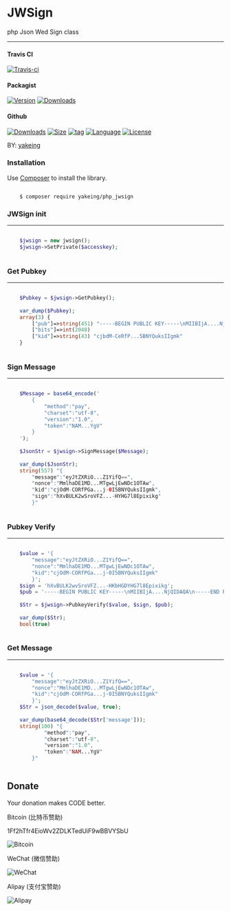 # JWSign
php Json Wed Sign class

-----

#### Travis CI

[![Travis-ci](https://api.travis-ci.org/yakeing/php_jwsign.svg)](https://travis-ci.org/yakeing/php_jwsign)

#### Packagist

[![Version](http://img.shields.io/packagist/v/yakeing/php_jwsign.svg)](https://packagist.org/packages/yakeing/php_jwsign)
[![Downloads](http://img.shields.io/packagist/dt/yakeing/php_jwsign.svg)](https://packagist.org/packages/yakeing/php_jwsign)

#### Github

[![Downloads](https://img.shields.io/github/downloads/yakeing/php_jwsign/total.svg)](https://github.com/yakeing/php_jwsign)
[![Size](https://img.shields.io/github/size/yakeing/php_jwsign/src/php_jwsign/jwsign.php.svg)](https://github.com/yakeing/php_jwsign)
[![tag](https://img.shields.io/github/tag/yakeing/php_jwsign.svg)](https://github.com/yakeing/php_jwsign)
[![Language](https://oauth.applinzi.com/SvgLabel/4D4D4D/Language/F66000/PHP/image.svg)](https://github.com/yakeing/php_jwsign)
[![License](https://oauth.applinzi.com/SvgLabel/4D4D4D/License/007EC6/MPL-2.0/image.svg)](https://github.com/yakeing/php_jwsign)

BY: [yakeing](http://weibo.com/yakeing)

### Installation

Use [Composer](https://getcomposer.org) to install the library.

```

    $ composer require yakeing/php_jwsign

```

### JWSign init

---

```php

    $jwsign = new jwsign();
    $jwsign->SetPrivate($accesskey);
    
```

### Get Pubkey

---

```php

    $Pubkey = $jwsign->GetPubkey();
    
    var_dump($Pubkey);
    array(3) {
        ["pub"]=>string(451) "-----BEGIN PUBLIC KEY-----\nMIIBIjA....NjQIDAQA\n-----END PUBLIC KEY----"
        ["bits"]=>int(2048)
        ["kid"]=>string(43) "cjbdM-CeRfP...5BNYQuksIIgmk"
    }
    
```

### Sign Message

---

```php

    $Message = base64_encode('
        {
            "method":"pay",
            "charset":"utf-8",
            "version":"1.0",
            "token":"NAM...YgV"
        }
    ');
    
    $JsonStr = $jwsign->SignMessage($Message);
    
    var_dump($JsonStr);
    string(557) "{
        "message":"eyJtZXRiO...Z1YifQ==",
        "nonce":"MmlhaDE1MD...MTgwLjEwNDc1OTAw",
        "kid":"cjOdM-CORfPGa...j-0I5BNYQuksIIgmk",
        "sign":"hXvBULK2wSroVFZ...-HYHG7l8Epixikg"
        }"
    
```

### Pubkey Verify

---

```php

    $value = '{
        "message":"eyJtZXRiO...Z1YifQ==",
        "nonce":"MmlhaDE1MD...MTgwLjEwNDc1OTAw",
        "kid":"cjOdM-CORfPGa...j-0I5BNYQuksIIgmk"
        }';
    $sign = 'hXvBULK2wvSroVFZ...-HKbHGDYHG7l8Epixikg';
    $pub = '-----BEGIN PUBLIC KEY-----\nMIIBIjA....NjQIDAQA\n-----END PUBLIC KEY----';
    
    $Str = $jwsign->PubkeyVerify($value, $sign, $pub);
    
    var_dump($Str);
    bool(true)
    
```

### Get Message

---
```php

    $value = '{
        "message":"eyJtZXRiO...Z1YifQ==",
        "nonce":"MmlhaDE1MD...MTgwLjEwNDc1OTAw",
        "kid":"cjOdM-CORfPGa...j-0I5BNYQuksIIgmk"
        }';
    $Str = json_decode($value, true);
    
    var_dump(base64_decode($Str['message']));
    string(100) "{
            "method":"pay",
            "charset":"utf-8",
            "version":"1.0",
            "token":"NAM...YgV"
        }"
    
```

Donate
---
Your donation makes CODE better.

 Bitcoin (比特币赞助)

 1Ff2hTfr4EioWv2ZDLKTedUiF9wBBVYSbU

 ![Bitcoin](https://oauth.applinzi.com/QR/230/bitcoin%3a1Ff2hTfr4EioWv2ZDLKTedUiF9wBBVYSbU/Bitcoin.png)

 WeChat (微信赞助)

 ![WeChat](https://oauth.applinzi.com/QR/230/wxp%3a%7C%7Cf2f0SOGAUjQ1ALzigoyN7nW8tK68D2oeU3YO/WeChat.png)

 Alipay (支付宝赞助)

 ![Alipay](https://oauth.applinzi.com/QR/230/HTTPS%3a%7C%7CQR.ALIPAY.COM%7CTSX082709YGHVXYUQCWKD6/Alipay.png)
 
